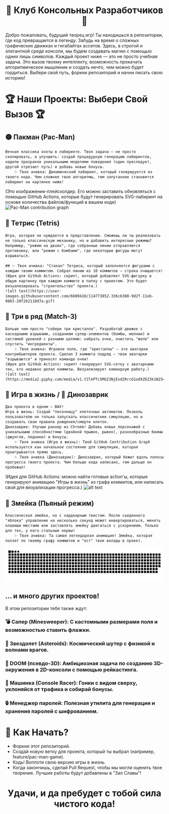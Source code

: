 <center><h1><b>👾 Клуб Консольных Разработчиков 👾</b></h1></center>

Добро пожаловать, будущий творец игр!
Ты находишься в репозитории, где код превращается в легенду. Забудь на время о сложных графических движках и гигабайтах ассетов. Здесь, в строгой и элегантной среде консоли, мы будем создавать магию с помощью одних лишь символов.
Каждый проект ниже — это не просто учебная задача. Это вызов твоему интеллекту, возможность прокачать алгоритмическое мышление и создать нечто, чем можно будет гордиться. Выбери свой путь, форкни репозиторий и начни писать свою историю!

# 🏆 Наши Проекты: Выбери Свой Вызов 🏆
## 🟡 Пакман (Pac-Man)
    Вечная классика охоты в лабиринте. Твоя задача — не просто скопировать, а улучшить: создай процедурную генерацию лабиринтов, надели призраков уникальными моделями поведения (один преследует, другой отрезает путь) и добавь новые бонусы.
        ✨ Твоя ачивка: Динамический лабиринт, который генерируется из твоего кода. Чем сложнее твои алгоритмы, тем запутаннее становится лабиринт на картинке ниже!
(Это изображение-плейсхолдер. Его можно заставить обновляться с помощью GitHub Actions, которые будут генерировать SVG-лабиринт на основе количества файлов/функций в вашем коде)
<picture>
  <source media="(prefers-color-scheme: dark)" srcset="https://raw.githubusercontent.com/[USERNAME]/[USERNAME]/output/pacman-contribution-graph-dark.svg">
  <source media="(prefers-color-scheme: light)" srcset="https://raw.githubusercontent.com/[USERNAME]/[USERNAME]/output/pacman-contribution-graph.svg">
  <img alt="Pac-Man contribution graph" src="https://raw.githubusercontent.com/[USERNAME]/[USERNAME]/output/pacman-contribution-graph.svg">
</picture>


## 🧱 Тетрис (Tetris)
    Игра, которая не нуждается в представлении. Сможешь ли ты реализовать не только классическую механику, но и добавить интересные режимы? Например, "режим на двоих", где собранные линии отправляются противнику, или "режим с бомбами", где некоторые фигуры могут взрываться.

    ## ✨ Твоя ачивка: "Стакан" Тетриса, который заполняется фигурами с каждым твоим коммитом. Собрал линию из 10 коммитов — строка очищается!
    (Идея для GitHub Actions: скрипт, который добавляет SVG-фигурку в общую картинку при каждом коммите в папку с проектом. Это будет визуализировать "строительство" проекта.)
    ![alt text](https://user-images.githubusercontent.com/6609410/114773852-336c6380-9d2f-11eb-9883-20f262118d7a.gif)

## 💎 Три в ряд (Match-3)
    Больше чем просто "собери три кристалла". Разработай движок с каскадными взрывами, созданием супер-элементов (бомбы, молнии) и системой уровней с разными целями: набрать очки, очистить "желе" или спустить "ингредиенты".
        ✨ Твоя ачивка: Игровое поле, где "кристаллы" — это аватарки контрибьюторов проекта. Сделал 3 коммита подряд — твои аватарки "взрываются" и приносят команде очки!
    (Идея для GitHub Actions: скрипт генерирует SVG-сетку с аватарками тех, кто недавно делал коммиты. Визуализирует командную работу.)
    ![alt text](https://media2.giphy.com/media/v1.Y2lkPTc5MGI3NjExd2RrcG1odXZ6Z3k1N254NWZubGgzbW5iZm8xZ3o4Z2E2cW1sZjJ4YSZlcD12MV9pbnRlcm5hbF9naWZfYnlfaWQmY3Q9Zw/3o7WTB6dO2N2cAhYBi/giphy.gif)

## 🌱 Игра в жизнь / 🦖 Динозаврик
    Два проекта в одном — ВАУ!
    Игра в жизнь: Создай "песочницу" клеточных автоматов. Позволь пользователю не только запускать классические симуляции, но и создавать свои правила рождения/смерти клеток.
    Динозаврик: Улучши раннер из Chrome! Добавь новых персонажей с уникальными способностями (двойной прыжок, рывок), разнообразные биомы (джунгли, ледники) и бонусы.
        ✨ Твоя ачивка (Игра в жизнь): Твой GitHub Contribution Graph используется как начальное состояние для симуляции, которая проигрывается прямо здесь.
        ✨ Твоя ачивка (Динозаврик): Динозаврик, который бежит вдоль полосы прогресса твоего проекта. Чем больше кода написано, тем дальше он пробежал!
(Идея для GitHub Actions: можно найти готовые action'ы, которые генерируют анимацию "Игры в жизнь" из графа коммитов, или написать свой для визуализации прогресса.)
![alt text](https://raw.githubusercontent.com/crafter-math/crafter-math/main/github-contribution-grid-snake.svg)



## 🐍 Змейка (Пьяный режим)
    Классическая змейка, но с хардкорным твистом. После съеденного "яблока" управление на несколько секунд может инвертироваться, менять клавиши местами или заставлять змейку двигаться с ускорением. Только для тех, у кого стальные нервы!
        ✨ Твоя ачивка: Та самая легендарная анимация! Змейка, которая ползет по твоему графу коммитов и "ест" твои вклады в проект.
![alt text](https://raw.githubusercontent.com/platane/platane/output/github-contribution-grid-snake.svg)

## ... и много других проектов!

В этом репозитории тебя также ждут:

### 💣 Сапер (Minesweeper): С кастомными размерами поля и возможностью ставить флажки.
### 🚀 Звездолет (Asteroids): Космический шутер с физикой и волнами врагов.
### 👺 DOOM (псевдо-3D): Амбициозная задача по созданию 3D-окружения в 2D-консоли с помощью рейкастинга.
### 🚗 Машинка (Console Racer): Гонки с видом сверху, уклоняйся от трафика и собирай бонусы.
### 🔒 Менеджер паролей: Полезная утилита для генерации и хранения паролей с шифрованием.



# 🚀 Как Начать?
* Форкни этот репозиторий.
* Создай новую ветку для проекта, который ты выбрал (например, feature/pac-man-game).
* Кодь! Воплоти свою версию игры в жизнь.
* Когда закончишь, сделай Pull Request, чтобы мы могли оценить твое творение. Лучшие работы будут добавлены в "Зал Славы"!


<center><h1><b>Удачи, и да пребудет с тобой сила чистого кода!</b></h1></center>